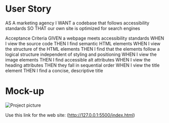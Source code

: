 # User Story
AS A marketing agency
I WANT a codebase that follows accessibility standards
SO THAT our own site is optimized for search engines

Acceptance Criteria
GIVEN a webpage meets accessibility standards
WHEN I view the source code
THEN I find semantic HTML elements
WHEN I view the structure of the HTML elements
THEN I find that the elements follow a logical structure independent of styling and positioning
WHEN I view the image elements
THEN I find accessible alt attributes
WHEN I view the heading attributes
THEN they fall in sequential order
WHEN I view the title element
THEN I find a concise, descriptive title

# Mock-up
![Project picture](https://github.com/DariaBatiuk/Bootcamp-Challenges/Challenge1/assets/images/Project_picture.jpg)

Use this link for the web site: (http://127.0.0.1:5500/index.html)
